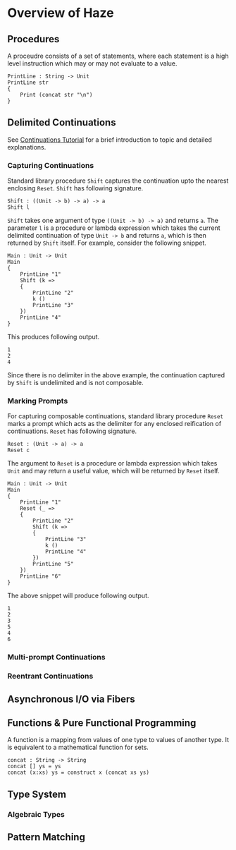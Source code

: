 # Overview of Haze

## Procedures

A proceudre consists of a set of statements, where each statement is a high level instruction which may or may not evaluate to a value.

```
PrintLine : String -> Unit
PrintLine str
{
    Print (concat str "\n")
}
```

## Delimited Continuations

See [Continuations Tutorial](Continuations.md) for a brief introduction to topic and detailed explanations.

### Capturing Continuations

Standard library procedure `Shift` captures the continuation upto the nearest enclosing `Reset`. `Shift` has following signature.
```
Shift : ((Unit -> b) -> a) -> a
Shift l
```
`Shift` takes one argument of type `((Unit -> b) -> a)` and returns `a`. The parameter `l` is a procedure or lambda expression which takes the current delimited continuation of type `Unit -> b` and returns `a`, which is then returned by `Shift` itself. For example, consider the following snippet.
```
Main : Unit -> Unit
Main
{
    PrintLine "1"
    Shift (k =>
    {
        PrintLine "2"
        k ()
        PrintLine "3"
    })
    PrintLine "4"
}
```
This produces following output.
```
1
2
4
```
Since there is no delimiter in the above example, the continuation captured by `Shift` is undelimited and is not composable.

### Marking Prompts
For capturing composable continuations, standard library procedure `Reset` marks a prompt which acts as the delimiter for any enclosed reification of continuations. `Reset` has following signature.
```
Reset : (Unit -> a) -> a
Reset c
```
The argument to `Reset` is a procedure or lambda expression which takes `Unit` and may return a useful value, which will be returned by `Reset` itself.

```
Main : Unit -> Unit
Main
{
    PrintLine "1"
    Reset (_ =>
    {
        PrintLine "2"
        Shift (k =>
        {
            PrintLine "3"
            k ()
            PrintLine "4"
        })
        PrintLine "5"
    })
    PrintLine "6"
}
```
The above snippet will produce following output.
```
1
2
3
5
4
6
```

### Multi-prompt Continuations

### Reentrant Continuations

## Asynchronous I/O via Fibers

## Functions & Pure Functional Programming

A function is a mapping from values of one type to values of another type. It is equivalent to a mathematical function for sets.

```
concat : String -> String
concat [] ys = ys
concat (x:xs) ys = construct x (concat xs ys)
```


## Type System

### Algebraic Types

## Pattern Matching